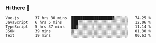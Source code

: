 ### Hi there 👋

<!--
**xin-code/Xin-code** is a ✨ _special_ ✨ repository because its `README.md` (this file) appears on your GitHub profile.

Here are some ideas to get you started:
<!--START_SECTION:waka-->
```text
Vue.js       37 hrs 30 mins  ██████████████████▓░░░░░░   74.25 % 
JavaScript   6 hrs 5 mins    ███░░░░░░░░░░░░░░░░░░░░░░   12.06 % 
TypeScript   5 hrs 37 mins   ██▓░░░░░░░░░░░░░░░░░░░░░░   11.14 % 
JSON         39 mins         ▒░░░░░░░░░░░░░░░░░░░░░░░░   01.30 % 
Text         19 mins         ░░░░░░░░░░░░░░░░░░░░░░░░░   00.63 % 
```
<!--END_SECTION:waka-->
